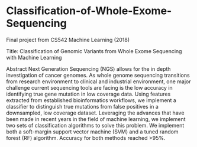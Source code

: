 # Classification-of-Whole-Exome-Sequencing
Final project from CS542 Machine Learning (2018)

Title: Classification of Genomic Variants from Whole Exome Sequencing with Machine Learning

Abstract
Next Generation Sequencing (NGS) allows for the in depth investigation of cancer
genomes. As whole genome sequencing transitions from research environment to
clinical and industrial environment, one major challenge current sequencing tools
are facing is the low accuracy in identifying true gene mutation in low coverage data.
Using features extracted from established bioinformatics workflows, we implement
a classifier to distinguish true mutations from false positives in a downsampled,
low coverage dataset. Leveraging the advances that have been made in recent years
in the field of machine learning, we implement two sets of classification algorithms
to solve this problem. We implement both a soft-margin support vector machine
(SVM) and a tuned random forest (RF) algorithm. Accuracy for both methods
reached >95%. 

